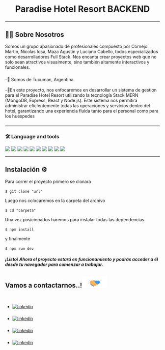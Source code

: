 <h1 align="center"> Paradise Hotel Resort BACKEND </h1>

###

<hr>

## 👩‍💻 Sobre Nosotros

<p>Somos un grupo apasionado de profesionales compuesto por Cornejo Martin, Nicolas Iosa, Maza Agustin y Luciano Cabello, todos especializados como desarrolladores Full Stack. Nos encanta crear proyectos web que no solo sean atractivos visualmente, sino también altamente interactivos y funcionales.</p>

###

<p align="left">-📍 Somos de Tucuman, Argentina.<br>
<br>-🔭En este proyecto, nos enfocaremos en desarrollar un sistema de gestión para el Paradise Hotel Resort utilizando la tecnología Stack MERN (MongoDB, Express, React y Node.js). Este sistema nos permitirá administrar eficientemente todas las operaciones y servicios dentro del hotel, garantizando una experiencia fluida tanto para el personal como para los huéspedes<br></p>

###

<hr>

<h3 align="left">🛠 Language and tools</h3>

<div>
<img src="https://img.shields.io/badge/HTML5-E34F26?style=for-the-badge&logo=html5&logoColor=white">
<img src="https://img.shields.io/badge/CSS3-1572B6?style=for-the-badge&logo=css3&logoColor=white">
<img src="https://img.shields.io/badge/JavaScript-F7DF1E?style=for-the-badge&logo=javascript&logoColor=black">
<img src="https://img.shields.io/badge/React-20232A?style=for-the-badge&logo=react&logoColor=61DAFB">
<img src="https://img.shields.io/badge/Bootstrap-563D7C?style=for-the-badge&logo=bootstrap&logoColor=white">
<img src="https://img.shields.io/badge/Netlify-00C7B7?style=for-the-badge&logo=netlify&logoColor=white">
<img src="https://img.shields.io/badge/Express%20js-000000?style=for-the-badge&logo=express&logoColor=white">
<img src="https://img.shields.io/badge/MongoDB-4EA94B?style=for-the-badge&logo=mongodb&logoColor=white">
<img src="https://img.shields.io/badge/Node.js-43853D?style=for-the-badge&logo=node.js&logoColor=white">
<img src="https://img.shields.io/badge/Vercel-000000?style=for-the-badge&logo=vercel&logoColor=white">
</div>

<hr>

## Instalación ⚙️

<p>Para correr el proyecto primero se clonara </p>

`$ git clone "url"`

Luego nos colocaremos en la carpeta del archivo

`$ cd "carpeta"`

Una vez posicionados haremos para instalar todas las dependencias

`$ npm install`

y finalmente 

`$ npm run dev`

<h5>¡Listo! Ahora el proyecto estará en funcionamiento y podrás acceder a él desde tu navegador para comenzar a trabajar.</h5>

## <b> Vamos a contactarnos..!</b><img src="https://github.com/0xAbdulKhalid/0xAbdulKhalid/raw/main/assets/mdImages/handshake.gif" width ="80">
<br>
<div align='left'>

<ul>

<li>
<a href="https://github.com/Lucianocabelloo" target="_blank">
<img src="https://img.shields.io/badge/GitHub: Lucianocabelloo-100000?style=for-the-badge&logo=github&logoColor=white" alt=linkedin style="margin-bottom: 5px;"/>
</a>
</li>

<br>

<li>
<a href="https://github.com/nicoiosa" target="_blank">
<img src="https://img.shields.io/badge/GitHub: nicoiosa-100000?style=for-the-badge&logo=github&logoColor=white" alt=linkedin style="margin-bottom: 5px;"/>
</a>
</li>

<br>

<li>
<a href="https://github.com/MartinCCornejo" target="_blank">
<img src="https://img.shields.io/badge/GitHub: MartinCCornejo-100000?style=for-the-badge&logo=github&logoColor=white" alt=linkedin style="margin-bottom: 5px;"/>
</a>
</li>
<br>

<li>
<a href="https://github.com/Agustin030s" target="_blank">
<img src="https://img.shields.io/badge/GitHub: Agustin030s-100000?style=for-the-badge&logo=github&logoColor=white" alt=linkedin style="margin-bottom: 5px;"/>
</a>
</li>
	
</ul>
</div>